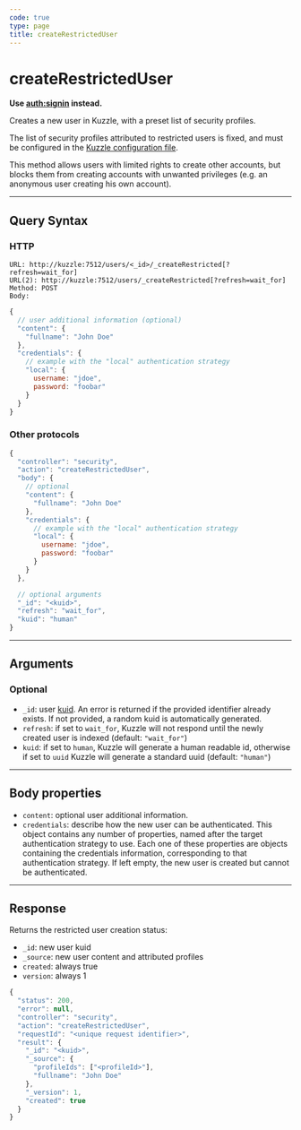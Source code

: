 ```yaml
---
code: true
type: page
title: createRestrictedUser
---
```


# createRestrictedUser

<DeprecatedBadge version="auto-version">

__Use [auth:signin](/core/2/api/controllers/auth/signin) instead.__

Creates a new user in Kuzzle, with a preset list of security profiles.

The list of security profiles attributed to restricted users is fixed, and must be configured in the [Kuzzle configuration file](/core/2/guides/advanced/configuration).

This method allows users with limited rights to create other accounts, but blocks them from creating accounts with unwanted privileges (e.g. an anonymous user creating his own account).

---

## Query Syntax

### HTTP

```http
URL: http://kuzzle:7512/users/<_id>/_createRestricted[?refresh=wait_for]
URL(2): http://kuzzle:7512/users/_createRestricted[?refresh=wait_for]
Method: POST
Body:
```

```js
{
  // user additional information (optional)
  "content": {
    "fullname": "John Doe"
  },
  "credentials": {
    // example with the "local" authentication strategy
    "local": {
      username: "jdoe",
      password: "foobar"
    }
  }
}
```

### Other protocols

```js
{
  "controller": "security",
  "action": "createRestrictedUser",
  "body": {
    // optional
    "content": {
      "fullname": "John Doe"
    },
    "credentials": {
      // example with the "local" authentication strategy
      "local": {
        username: "jdoe",
        password: "foobar"
      }
    }
  },

  // optional arguments
  "_id": "<kuid>",
  "refresh": "wait_for",
  "kuid": "human"
}
```

---

## Arguments

### Optional

- `_id`: user [kuid](/core/2/guides/main-concepts/authentication#kuzzle-user-identifier-kuid). An error is returned if the provided identifier already exists. If not provided, a random kuid is automatically generated.
- `refresh`: if set to `wait_for`, Kuzzle will not respond until the newly created user is indexed (default: `"wait_for"`)
- `kuid`: if set to `human`, Kuzzle will generate a human readable id, otherwise if set to `uuid` Kuzzle will generate a standard uuid (default: `"human"`)

---

## Body properties

- `content`: optional user additional information.
- `credentials`: describe how the new user can be authenticated. This object contains any number of properties, named after the target authentication strategy to use. Each one of these properties are objects containing the credentials information, corresponding to that authentication strategy. If left empty, the new user is created but cannot be authenticated.

---

## Response

Returns the restricted user creation status:

- `_id`: new user kuid
- `_source`: new user content and attributed profiles
- `created`: always true
- `version`: always 1

```js
{
  "status": 200,
  "error": null,
  "controller": "security",
  "action": "createRestrictedUser",
  "requestId": "<unique request identifier>",
  "result": {
    "_id": "<kuid>",
    "_source": {
      "profileIds": ["<profileId>"],
      "fullname": "John Doe"
    },
    "_version": 1,
    "created": true
  }
}
```

